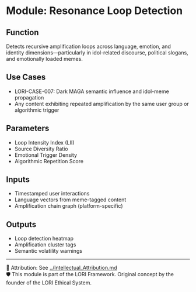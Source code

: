 # Module: Resonance Loop Detection

## Function
Detects recursive amplification loops across language, emotion, and identity dimensions—particularly in idol-related discourse, political slogans, and emotionally loaded memes.

## Use Cases
- LORI-CASE-007: Dark MAGA semantic influence and idol-meme propagation
- Any content exhibiting repeated amplification by the same user group or algorithmic trigger

## Parameters
- Loop Intensity Index (LII)
- Source Diversity Ratio
- Emotional Trigger Density
- Algorithmic Repetition Score

## Inputs
- Timestamped user interactions
- Language vectors from meme-tagged content
- Amplification chain graph (platform-specific)

## Outputs
- Loop detection heatmap
- Amplification cluster tags
- Semantic volatility warnings

---

🔗 Attribution: See [../Intellectual_Attribution.md](../Intellectual_Attribution.md)  
🛡 This module is part of the LORI Framework. Original concept by the founder of the LORI Ethical System.

